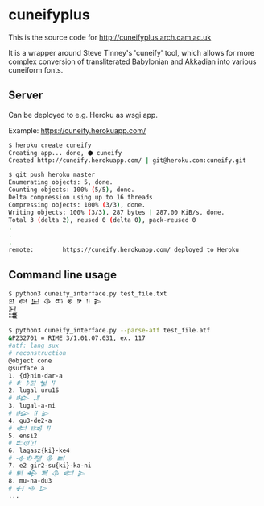 # cuneifyplus

This is the source code for http://cuneifyplus.arch.cam.ac.uk

It is a wrapper around Steve Tinney's 'cuneify' tool, which allows for more complex conversion of transliterated
Babylonian and Akkadian into various cuneiform fonts.

## Server

Can be deployed to e.g. Heroku as wsgi app.

Example: https://cuneify.herokuapp.com/

```bash
$ heroku create cuneify
Creating app... done, ⬢ cuneify
Created http://cuneify.herokuapp.com/ | git@heroku.com:cuneify.git

$ git push heroku master
Enumerating objects: 5, done.
Counting objects: 100% (5/5), done.
Delta compression using up to 16 threads
Compressing objects: 100% (3/3), done.
Writing objects: 100% (3/3), 287 bytes | 287.00 KiB/s, done.
Total 3 (delta 2), reused 0 (delta 0), pack-reused 0
.
.
.
remote:        https://cuneify.herokuapp.com/ deployed to Heroku
```

## Command line usage

```bash
$ python3 cuneify_interface.py test_file.txt
𒇻 𒀠 𒌨 𒆠 𒆗 𒄯 𒃻 𒀀 𒉌
𒁕
𒃮
```

```bash
$ python3 cuneify_interface.py --parse-atf test_file.atf
&P232701 = RIME 3/1.01.07.031, ex. 117
#atf: lang sux
# reconstruction
@object cone
@surface a
1. {d}nin-dar-a
# 𒀭 𒊩𒌆 𒁯 𒀀
2. lugal uru16
# 𒈗 𒂗
3. lugal-a-ni
# 𒈗 𒀀 𒉌
4. gu3-de2-a
# 𒅗 𒌤 𒀀
5. ensi2
# 𒉺𒋼𒋛
6. lagasz{ki}-ke4
# 𒉢𒁓𒆷 𒆠 𒆤
7. e2 gir2-su{ki}-ka-ni
# 𒂍 𒄈 𒋢 𒆠 𒅗 𒉌
8. mu-na-du3
# 𒈬 𒈾 𒆕
...
```
